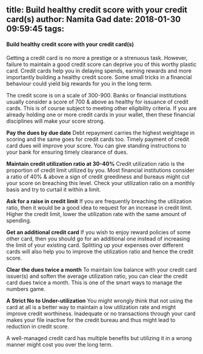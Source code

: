 title: Build healthy credit score with your credit card(s)
author: Namita Gad
date: 2018-01-30 09:59:45
tags:
---
#### Build healthy credit score with your credit card(s)

Getting a credit card is no more a prestige or a strenuous task. However, failure to maintain a good credit score can deprive you of this worthy plastic card. Credit cards help you in delaying spends, earning rewards and more importantly building a healthy credit score. Some small tricks in a financial behaviour could yield big rewards for you in the long term.

The credit score is on a scale of 300-900. Banks or financial institutions usually consider a score of 700 & above as healthy for issuance of credit cards. This is of course subject to meeting other eligibility criteria. If you are already holding one or more credit cards in your wallet, then these financial disciplines will make your score strong. 

**Pay the dues by due date**
Debt repayment carries the highest weightage in scoring and the same goes for credit cards too. Timely payment of credit card dues will improve your score. You can give standing instructions to your bank for ensuring timely clearance of dues.

**Maintain credit utilization ratio at 30-40%**
Credit utilization ratio is the proportion of credit limit utilized by you. Most financial institutions consider a ratio of 40% & above a sign of credit greediness and bureaus might cut your score on breaching this level. Check your utilization ratio on a monthly basis and try to curtail it within a limit.

**Ask for a raise in credit limit**
If you are frequently breaching the utilization ratio, then it would be a good idea to request for an increase in credit limit. Higher the credit limit, lower the utilization rate with the same amount of spending.

**Get an additional credit card**
If you wish to enjoy reward policies of some other card, then you should go for an additional one instead of increasing the limit of your existing card. Splitting up your expenses over different cards will also help you to improve the utilization ratio and hence the credit score.

**Clear the dues twice a month**
To maintain low balance with your credit card issuer(s) and soften the average utilization ratio, you can clear the credit card dues twice a month. This is one of the smart ways to manage the numbers game.

**A Strict No to Under-utilization**
You might wrongly think that not using the card at all is a better way to maintain a low utilization rate and might improve credit worthiness.  Inadequate or no transactions through your card makes your file inactive for the credit bureau and thus might lead to reduction in credit score.

A well-managed credit card has multiple benefits but utilizing it in a wrong manner might cost you over the long term.